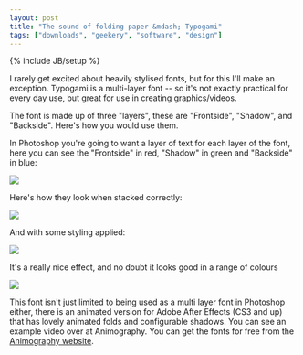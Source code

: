 ```yaml
---
layout: post
title: "The sound of folding paper &mdash; Typogami"
tags: ["downloads", "geekery", "software", "design"]
---
```

{% include JB/setup %}

I rarely get excited about heavily stylised fonts, but for this I'll make an exception. Typogami is a multi-layer font -- so it's not exactly practical for every day use, but great for use in creating graphics/videos.

The font is made up of three "layers", these are "Frontside", "Shadow", and "Backside". Here's how you would use them.

In Photoshop you're going to want a layer of text for each layer of the font, here you can see the "Frontside" in red, "Shadow" in green and "Backside" in blue: 

![](http://uk.omg.li/KdNd/typogami_layers.png)

Here's how they look when stacked correctly:

![](http://uk.omg.li/KcUy/typogami_layers_stacked.png)

And with some styling applied:

![](http://uk.omg.li/KcSE/typogami_layers_styled.png)

It's a really nice effect, and no doubt it looks good in a range of colours

![](http://uk.omg.li/Kdju/typogami_layers_styled_coloured.png)

This font isn't just limited to being used as a multi layer font in Photoshop either, there is an animated version for Adobe After Effects (CS3 and up) that has lovely animated folds and configurable shadows. You can see an example video over at Animography. You can get the fonts for free from the [Animography website](http://animography.net/products/typogami).
